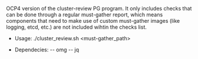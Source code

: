 OCP4 version of the cluster-review PG program. It only includes checks that can be done through a regular must-gather report, which means components that need to make use of custom must-gather images (like logging, etcd, etc.) are not included wihtin the checks list.

- Usage:
./cluster_review.sh <must-gather_path>

- Dependecies:
-- omg
-- jq
